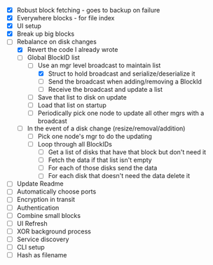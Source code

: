 - [x] Robust block fetching - goes to backup on failure
- [x] Everywhere blocks - for file index
- [x] UI setup
- [x] Break up big blocks
- [ ] Rebalance on disk changes
    - [x] Revert the code I already wrote
    - [ ] Global BlockID list
        - [ ] Use an mgr level broadcast to maintain list
            - [x] Struct to hold broadcast and serialize/deserialize it
            - [ ] Send the broadcast when adding/removing a BlockId
            - [ ] Receive the broadcast and update a list
        - [ ] Save that list to disk on update
        - [ ] Load that list on startup
        - [ ] Periodically pick one node to update all other mgrs with a broadcast
    - [ ] In the event of a disk change (resize/removal/addition)
        - [ ] Pick one node's mgr to do the updating
        - [ ] Loop through all BlockIDs
            - [ ] Get a list of disks that have that block but don't need it
            - [ ] Fetch the data if that list isn't empty
            - [ ] For each of those disks send the data
            - [ ] For each disk that doesn't need the data delete it
- [ ] Update Readme
- [ ] Automatically choose ports
- [ ] Encryption in transit
- [ ] Authentication
- [ ] Combine small blocks
- [ ] UI Refresh
- [ ] XOR background process
- [ ] Service discovery
- [ ] CLI setup
- [ ] Hash as filename